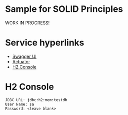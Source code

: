 # Sample for SOLID Principles

WORK IN PROGRESS!


# Service hyperlinks

* [Swagger UI](http://localhost:9091/swagger-ui.html)
* [Actuator](http://localhost:9091/actuator)
* [H2 Console](http://localhost:9091/h2-console)

# H2 Console

    JDBC URL: jdbc:h2:mem:testdb
    User Name: sa
    Password: <leave blank>